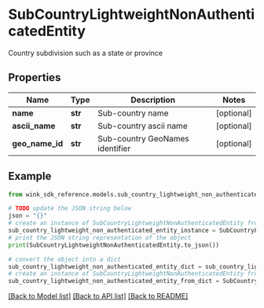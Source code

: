 # SubCountryLightweightNonAuthenticatedEntity

Country subdivision such as a state or province

## Properties

Name | Type | Description | Notes
------------ | ------------- | ------------- | -------------
**name** | **str** | Sub-country name | [optional] 
**ascii_name** | **str** | Sub-country ascii name | [optional] 
**geo_name_id** | **str** | Sub-country GeoNames identifier | [optional] 

## Example

```python
from wink_sdk_reference.models.sub_country_lightweight_non_authenticated_entity import SubCountryLightweightNonAuthenticatedEntity

# TODO update the JSON string below
json = "{}"
# create an instance of SubCountryLightweightNonAuthenticatedEntity from a JSON string
sub_country_lightweight_non_authenticated_entity_instance = SubCountryLightweightNonAuthenticatedEntity.from_json(json)
# print the JSON string representation of the object
print(SubCountryLightweightNonAuthenticatedEntity.to_json())

# convert the object into a dict
sub_country_lightweight_non_authenticated_entity_dict = sub_country_lightweight_non_authenticated_entity_instance.to_dict()
# create an instance of SubCountryLightweightNonAuthenticatedEntity from a dict
sub_country_lightweight_non_authenticated_entity_from_dict = SubCountryLightweightNonAuthenticatedEntity.from_dict(sub_country_lightweight_non_authenticated_entity_dict)
```
[[Back to Model list]](../README.md#documentation-for-models) [[Back to API list]](../README.md#documentation-for-api-endpoints) [[Back to README]](../README.md)


